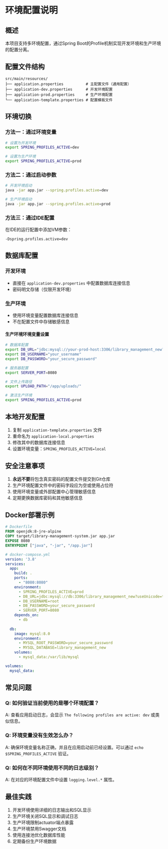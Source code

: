 # 环境配置说明

## 概述

本项目支持多环境配置，通过Spring Boot的Profile机制实现开发环境和生产环境的配置分离。

## 配置文件结构

```
src/main/resources/
├── application.properties          # 主配置文件（通用配置）
├── application-dev.properties      # 开发环境配置
├── application-prod.properties     # 生产环境配置
└── application-template.properties # 配置模板文件
```

## 环境切换

### 方法一：通过环境变量
```bash
# 设置为开发环境
export SPRING_PROFILES_ACTIVE=dev

# 设置为生产环境
export SPRING_PROFILES_ACTIVE=prod
```

### 方法二：通过启动参数
```bash
# 开发环境启动
java -jar app.jar --spring.profiles.active=dev

# 生产环境启动
java -jar app.jar --spring.profiles.active=prod
```

### 方法三：通过IDE配置
在IDE的运行配置中添加VM参数：
```
-Dspring.profiles.active=dev
```

## 数据库配置

### 开发环境
- 直接在 `application-dev.properties` 中配置数据库连接信息
- 密码明文存储（仅限开发环境）

### 生产环境
- 使用环境变量配置数据库连接信息
- 不在配置文件中存储敏感信息

#### 生产环境环境变量设置
```bash
# 数据库配置
export DB_URL="jdbc:mysql://your-prod-host:3306/library_management_new?useUnicode=true&characterEncoding=utf-8&serverTimezone=Asia/Shanghai"
export DB_USERNAME="your_username"
export DB_PASSWORD="your_secure_password"

# 服务器配置
export SERVER_PORT=8080

# 文件上传路径
export UPLOAD_PATH="/app/uploads/"

# 激活生产环境
export SPRING_PROFILES_ACTIVE=prod
```

## 本地开发配置

1. 复制 `application-template.properties` 文件
2. 重命名为 `application-local.properties`
3. 修改其中的数据库连接信息
4. 设置环境变量：`SPRING_PROFILES_ACTIVE=local`

## 安全注意事项

1. **永远不要**将包含真实密码的配置文件提交到Git仓库
2. 生产环境配置文件中的密码字段应为空或使用占位符
3. 使用环境变量或外部配置中心管理敏感信息
4. 定期更换数据库密码和其他敏感信息

## Docker部署示例

```dockerfile
# Dockerfile
FROM openjdk:8-jre-alpine
COPY target/library-management-system.jar app.jar
EXPOSE 8080
ENTRYPOINT ["java", "-jar", "/app.jar"]
```

```yaml
# docker-compose.yml
version: '3.8'
services:
  app:
    build: .
    ports:
      - "8080:8080"
    environment:
      - SPRING_PROFILES_ACTIVE=prod
      - DB_URL=jdbc:mysql://db:3306/library_management_new?useUnicode=true&characterEncoding=utf-8&serverTimezone=Asia/Shanghai
      - DB_USERNAME=root
      - DB_PASSWORD=your_secure_password
      - SERVER_PORT=8080
    depends_on:
      - db
  
  db:
    image: mysql:8.0
    environment:
      - MYSQL_ROOT_PASSWORD=your_secure_password
      - MYSQL_DATABASE=library_management_new
    volumes:
      - mysql_data:/var/lib/mysql

volumes:
  mysql_data:
```

## 常见问题

### Q: 如何验证当前使用的是哪个环境配置？
A: 查看应用启动日志，会显示 `The following profiles are active: dev` 或类似信息。

### Q: 环境变量没有生效怎么办？
A: 确保环境变量名称正确，并且在应用启动前已经设置。可以通过 `echo $SPRING_PROFILES_ACTIVE` 验证。

### Q: 如何在不同环境使用不同的日志级别？
A: 在对应的环境配置文件中设置 `logging.level.*` 属性。

## 最佳实践

1. 开发环境使用详细的日志输出和SQL显示
2. 生产环境关闭SQL显示和调试日志
3. 生产环境限制actuator端点暴露
4. 生产环境禁用Swagger文档
5. 使用连接池优化数据库性能
6. 定期备份生产环境数据